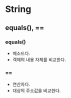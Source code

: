 # String

## equals(), ==

### equals()

- 메소드다.
- 객체의 내용 자체를 비교한다. 

### ==

- 연산자다.
- 대상의 주소값을 비교한다.



